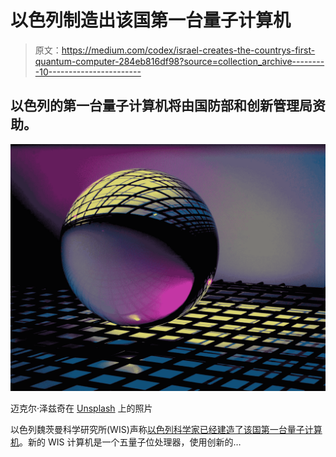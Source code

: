 # 以色列制造出该国第一台量子计算机

> 原文：<https://medium.com/codex/israel-creates-the-countrys-first-quantum-computer-284eb816df98?source=collection_archive---------10----------------------->

## 以色列的第一台量子计算机将由国防部和创新管理局资助。

![](img/05e2ba2db6bf5da96f7375eb01897212.png)

迈克尔·泽兹奇在 [Unsplash](https://unsplash.com?utm_source=medium&utm_medium=referral) 上的照片

以色列魏茨曼科学研究所(WIS)声称[以色列科学家已经建造了该国第一台量子计算机](https://www.siasat.com/israeli-scientists-builds-its-first-quantum-computer-2294983/)。新的 WIS 计算机是一个五量子位处理器，使用创新的…